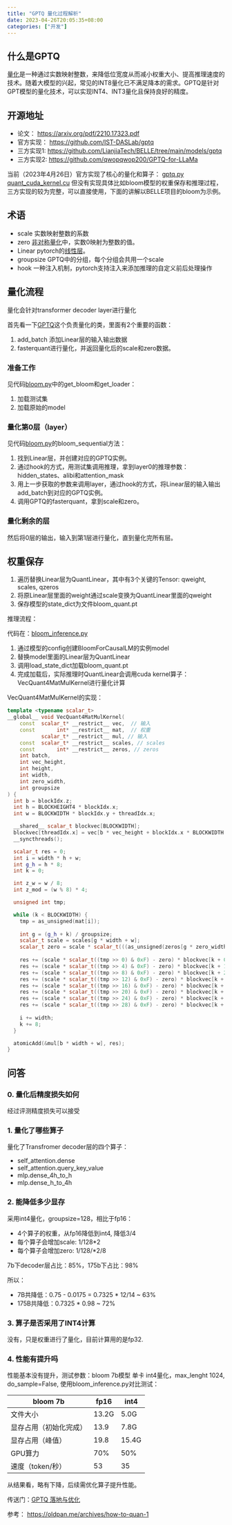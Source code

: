 ```yaml
---
title: "GPTQ 量化过程解析"
date: 2023-04-26T20:05:35+08:00
categories: ["开发"]
---
```




## 什么是GPTQ

[量化][1]是一种通过实数映射整数，来降低位宽度从而减小权重大小、提高推理速度的技术。随着大模型的兴起，常见的INT8量化已不满足降本的需求。GPTQ是针对GPT模型的量化技术，可以实现INT4、INT3量化且保持良好的精度。

## 开源地址
* 论文： https://arxiv.org/pdf/2210.17323.pdf
* 官方实现： https://github.com/IST-DASLab/gptq
* 三方实现1:  https://github.com/LianjiaTech/BELLE/tree/main/models/gptq 
* 三方实现2: https://github.com/qwopqwop200/GPTQ-for-LLaMa

当前（2023年4月26日）官方实现了核心的量化和算子： [gptq.py](https://github.com/IST-DASLab/gptq/blob/main/gptq.py) [quant_cuda_kernel.cu](https://github.com/IST-DASLab/gptq/blob/main/quant_cuda_kernel.cu) 但没有实现具体比如bloom模型的权重保存和推理过程，三方实现的较为完整，可以直接使用，下面的讲解以BELLE项目的bloom为示例。

## 术语

* scale  实数映射整数的系数
* zero [非对称量化][3]中，实数0映射为整数的值。
* Linear pytorch的[线性层][4]。
* groupsize GPTQ中的分组，每个分组会共用一个scale
* hook 一种注入机制，pytorch支持注入来添加推理的自定义前后处理操作

## 量化流程
量化会针对transformer decoder layer进行量化

首先看一下[GPTQ][2]这个负责量化的类，里面有2个重要的函数：

1. add_batch 添加Linear层的输入输出数据
2. fasterquant进行量化，并返回量化后的scale和zero数据。

### 准备工作
见代码[bloom.py][5]中的get_bloom和get_loader：
1. 加载测试集
2. 加载原始的model

### 量化第0层（layer）
见代码[bloom.py][5]的bloom_sequential方法：
1. 找到Linear层，并创建对应的GPTQ实例。
2. 通过hook的方式，用测试集调用推理，拿到layer0的推理参数：hidden_states、alibi和attention_mask
3. 用上一步获取的参数来调用layer，通过hook的方式，将Linear层的输入输出add_batch到对应的GPTQ实例。
4. 调用GPTQ的fasterquant，拿到scale和zero。

### 量化剩余的层
然后将0层的输出，输入到第1层进行量化，直到量化完所有层。

## 权重保存
1. 遍历替换Linear层为QuantLinear，其中有3个关键的Tensor: qweight, scales, qzeros
2. 将原Linear层里面的weight通过scale变换为QuantLinear里面的qweight
3. 保存模型的state_dict为文件bloom_quant.pt

推理流程：

代码在：[bloom_inference.py][6]

1. 通过模型的config创建BloomForCausalLM的实例model
2. 替换model里面的Linear层为QuantLinear
3. 调用load_state_dict加载bloom_quant.pt
4. 完成加载后，实际推理时QuantLinear会调用cuda kernel算子：VecQuant4MatMulKernel进行量化计算

VecQuant4MatMulKernel的实现：

```cpp
template <typename scalar_t>
__global__ void VecQuant4MatMulKernel(
    const  scalar_t* __restrict__ vec,  // 输入
    const       int* __restrict__ mat,  // 权重
           scalar_t* __restrict__ mul, // 输入
    const  scalar_t* __restrict__ scales, // scales
    const       int* __restrict__ zeros, // zeros
    int batch,
    int vec_height,
    int height,
    int width,
    int zero_width,
    int groupsize
) {
  int b = blockIdx.z;
  int h = BLOCKHEIGHT4 * blockIdx.x;
  int w = BLOCKWIDTH * blockIdx.y + threadIdx.x;

  __shared__ scalar_t blockvec[BLOCKWIDTH];
  blockvec[threadIdx.x] = vec[b * vec_height + blockIdx.x * BLOCKWIDTH + threadIdx.x];
  __syncthreads();

  scalar_t res = 0;
  int i = width * h + w;
  int g_h = h * 8;
  int k = 0;

  int z_w = w / 8; 
  int z_mod = (w % 8) * 4;

  unsigned int tmp;

  while (k < BLOCKWIDTH) {
    tmp = as_unsigned(mat[i]);
	
    int g = (g_h + k) / groupsize;
    scalar_t scale = scales[g * width + w];
    scalar_t zero = scale * scalar_t(((as_unsigned(zeros[g * zero_width + z_w]) >> z_mod) & 0xF) + 1);
	
    res += (scale * scalar_t((tmp >> 0) & 0xF) - zero) * blockvec[k + 0];
    res += (scale * scalar_t((tmp >> 4) & 0xF) - zero) * blockvec[k + 1];
    res += (scale * scalar_t((tmp >> 8) & 0xF) - zero) * blockvec[k + 2];
    res += (scale * scalar_t((tmp >> 12) & 0xF) - zero) * blockvec[k + 3];
    res += (scale * scalar_t((tmp >> 16) & 0xF) - zero) * blockvec[k + 4];
    res += (scale * scalar_t((tmp >> 20) & 0xF) - zero) * blockvec[k + 5];
    res += (scale * scalar_t((tmp >> 24) & 0xF) - zero) * blockvec[k + 6];
    res += (scale * scalar_t((tmp >> 28) & 0xF) - zero) * blockvec[k + 7];
	
    i += width;
    k += 8;
  }

  atomicAdd(&mul[b * width + w], res);
}
```

## 问答

### 0. 量化后精度损失如何

经过评测精度损失可以接受


### 1. 量化了哪些算子
   
量化了Transfromer decoder层的四个算子：
* self_attention.dense
* self_attention.query_key_value
* mlp.dense_4h_to_h
* mlp.dense_h_to_4h

### 2. 能降低多少显存

采用int4量化，groupsize=128，相比于fp16：

* 4个算子的权重，从fp16降低到int4, 降低3/4
* 每个算子会增加scale:  1/128*2
* 每个算子会增加zero:  1/128/*2/8

 7b下decoder层占比：85%，175b下占比：98%

所以：
* 7B共降低：0.75 - 0.0175 = 0.7325 * 12/14 ~ 63%
* 175B共降低：0.7325 * 0.98 ~ 72%

### 3. 算子是否采用了INT4计算
      
  没有，只是权重进行了量化，目前计算用的是fp32.

### 4. 性能有提升吗

 性能基本没有提升，测试参数：bloom 7b模型 单卡 int4量化，max_lenght 1024, do_sample=False, 使用bloom_inference.py对比测试：


| bloom 7b	| fp16	| int4 |
| ------| ----- | --------- |
| 文件大小	| 13.2G | 	5.0G | 
| 显存占用（初始化完成）| 	13.9	| 7.8G | 
| 显存占用（峰值）| 	19.8	| 15.4G | 
| GPU算力	| 70%	| 50% | 
| 速度（token/秒）| 	53	| 35 | 

从结果看，略有下降，后续需优化算子提升性能。

传送门：[GPTQ 落地与优化][7]

[1]: https://huggingface.co/docs/optimum/concept_guides/quantization
[2]: https://github.com/LianjiaTech/BELLE/blob/main/models/gptq/gptq.py
[3]: https://intellabs.github.io/distiller/algo_quantization.html
[4]: https://pytorch.org/docs/stable/generated/torch.nn.Linear.html
[5]: https://github.com/LianjiaTech/BELLE/blob/main/models/gptq/bloom.py
[6]: https://github.com/LianjiaTech/BELLE/blob/main/models/gptq/bloom_inference.py
[7]: /blog/2023/06/19/gptq2


参考：
https://oldpan.me/archives/how-to-quan-1